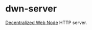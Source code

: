 # dwn-server

<!-- cargo-rdme start -->

[Decentralized Web Node](https://identity.foundation/decentralized-web-node/spec/) HTTP server.

<!-- cargo-rdme end -->
